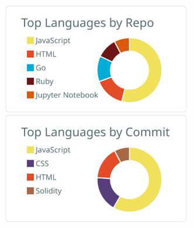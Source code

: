 [![](https://raw.githubusercontent.com/aayush4vedi/aayush4vedi/master/profile-summary-card-output/default/1-repos-per-language.svg)](https://github.com/vn7n24fzkq/github-profile-summary-cards) [![](https://raw.githubusercontent.com/aayush4vedi/aayush4vedi/master/profile-summary-card-output/default/2-most-commit-language.svg)](https://github.com/vn7n24fzkq/github-profile-summary-cards)
